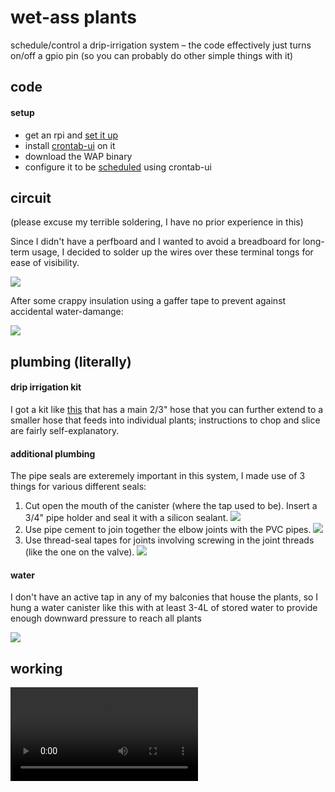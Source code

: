 # wet-ass plants

schedule/control a drip-irrigation system – the code effectively just turns on/off a gpio pin (so you can probably do other simple things with it)

## code

#### setup

* get an rpi and [set it up](https://gist.github.com/kitallis/7b5ba8ffb9045bd3dce6cd710e00f26a)
* install [crontab-ui](https://github.com/alseambusher/crontab-ui) on it
* download the WAP binary 
* configure it to be [scheduled](http://www.fao.org/3/s8684e/s8684e07.htm) using crontab-ui 

## circuit

(please excuse my terrible soldering, I have no prior experience in this)

Since I didn't have a perfboard and I wanted to avoid a breadboard for long-term usage, I decided to solder up the wires over these terminal tongs for ease of visibility.

![](img/circuit.jpg)

After some crappy insulation using a gaffer tape to prevent against accidental water-damange:

![](img/circuit-insulated.jpg)

## plumbing (literally)

#### drip irrigation kit

I got a kit like [this](https://www.amazon.in/CINAGRO-Irrigation-Garden-Watering-Plants/dp/B07GMVDTH1) that has a main 2/3" hose that you can further extend to a smaller hose that feeds into individual plants; instructions to chop and slice are fairly self-explanatory.

#### additional plumbing

The pipe seals are exteremely important in this system, I made use of 3 things for various different seals:

1. Cut open the mouth of the canister (where the tap used to be). Insert a 3/4" pipe holder and seal it with a silicon sealant.
![](img/silicon-sealant.jpg)
2. Use pipe cement to join together the elbow joints with the PVC pipes.
![](img/pipe-cement.jpg)
3. Use thread-seal tapes for joints involving screwing in the joint threads (like the one on the valve).
![](img/thread-seal.png)

#### water

I don't have an active tap in any of my balconies that house the plants, so I hung a water canister like this with at least 3-4L of stored water to provide enough downward pressure to reach all plants

![](img/can.jpg)


## working

![](img/video.mp4)